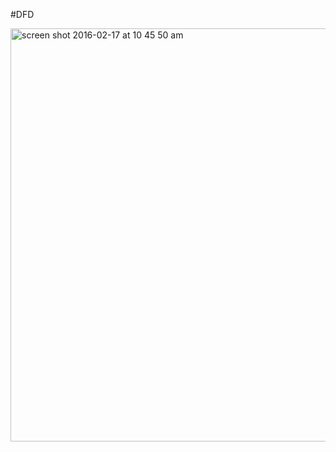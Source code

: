 #DFD

<img width="661" alt="screen shot 2016-02-17 at 10 45 50 am" src="https://cloud.githubusercontent.com/assets/17163721/13116995/c3ee00aa-d563-11e5-83d9-d68420d8baff.png">
